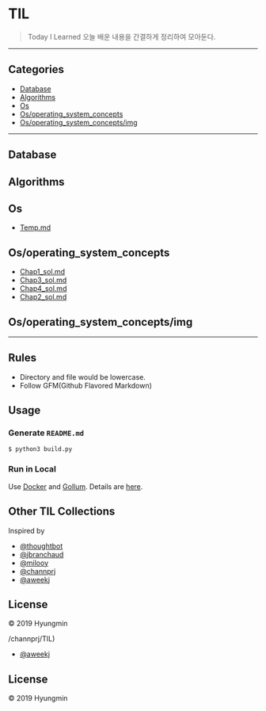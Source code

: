 
# TIL
> Today I Learned
오늘 배운 내용을 간결하게 정리하여 모아둔다.
---
## Categories
* [Database](#Database)
* [Algorithms](#Algorithms)
* [Os](#OS)
* [Os/operating_system_concepts](#OS/Operating_System_Concepts)
* [Os/operating_system_concepts/img](#OS/Operating_System_Concepts/img)

---

## Database

## Algorithms

## Os
* [Temp.md](OS/temp.md)

## Os/operating_system_concepts
* [Chap1_sol.md](OS/Operating_System_Concepts/Chap1_Sol.md)
* [Chap3_sol.md](OS/Operating_System_Concepts/Chap3_Sol.md)
* [Chap4_sol.md](OS/Operating_System_Concepts/Chap4_Sol.md)
* [Chap2_sol.md](OS/Operating_System_Concepts/Chap2_Sol.md)

## Os/operating_system_concepts/img

---
## Rules
* Directory and file would be lowercase.
* Follow GFM(Github Flavored Markdown)
## Usage
### Generate `README.md`
```
$ python3 build.py
```
### Run in Local
Use [Docker](https://www.docker.com) and [Gollum](https://github.com/gollum/gollum). Details are [here](https://github.com/AWEEKJ/TIL/blob/master/docker/gollum-via-docker.md).
## Other TIL Collections
Inspired by
* [@thoughtbot](https://github.com/thoughtbot/til)
* [@jbranchaud](https://github.com/jbranchaud/til)
* [@milooy](https://github.com/milooy/TIL)
* [@channprj](https://github.com/channprj/TIL)
* [@aweekj](https://github.com/aweekj/TIL)

## License
© 2019 Hyungmin

/channprj/TIL)
* [@aweekj](https://github.com/aweekj/TIL)

## License
© 2019 Hyungmin

